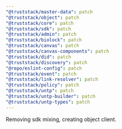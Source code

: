 ```yaml
---
"@truststack/master-data": patch
"@truststack/object": patch
"@truststack/core": patch
"@truststack/sdk": patch
"@truststack/admin": patch
"@truststack/biolock": patch
"@truststack/canvas": patch
"@truststack/canvas-components": patch
"@truststack/did": patch
"@truststack/discovery": patch
"@repo/eslint-config": patch
"@truststack/event": patch
"@truststack/link-resolver": patch
"@truststack/policy": patch
"@truststack/untp": patch
"@truststack/untp-builder": patch
"@truststack/untp-types": patch
---
```


Removing sdk mixing, creating object client.
